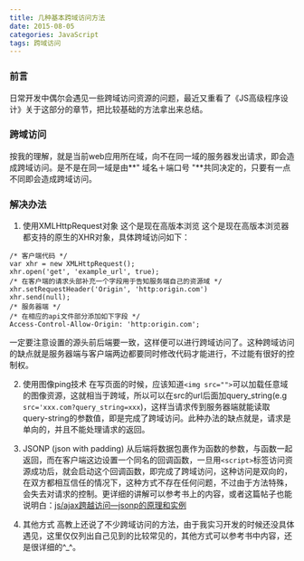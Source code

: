 ```yaml
---
title: 几种基本跨域访问方法
date: 2015-08-05
categories: JavaScript
tags: 跨域访问
---
```


### 前言
日常开发中偶尔会遇见一些跨域访问资源的问题，最近又重看了《JS高级程序设计》关于这部分的章节，把比较基础的方法拿出来总结。

### 跨域访问
按我的理解，就是当前web应用所在域，向不在同一域的服务器发出请求，即会造成跨域访问。是不是在同一域是由**" 域名＋端口号 "**共同决定的，只要有一点不同即会造成跨域访问。


### 解决办法
1. 使用XMLHttpRequest对象
这个是现在高版本浏览
这个是现在高版本浏览器都支持的原生的XHR对象，具体跨域访问如下：
```
/* 客户端代码 */
var xhr = new XMLHttpRequest();
xhr.open('get', 'example_url', true);
/* 在客户端的请求头部补充一个字段用于告知服务端自己的资源域 */
xhr.setRequestHeader('Origin', 'http:origin.com')
xhr.send(null);
/* 服务器端 */
/* 在相应的api文件部分添加如下字段 */
Access-Control-Allow-Origin: 'http:origin.com';
```
一定要注意设置的源头前后端要一致，这样便可以进行跨域访问了。这种跨域访问的缺点就是服务器端与客户端两边都要同时修改代码才能进行，不过能有很好的控制权。

2. 使用图像ping技术
在写页面的时候，应该知道`<img src="">`可以加载任意域的图像资源，这就相当于跨域，所以可以在src的url后面加query_string(e.g `src='xxx.com?query_string=xxx`)，这样当请求传到服务器端就能读取query-string的参数值，即是完成了跨域访问。此种办法的缺点就是，请求是单向的，并且不能处理请求的返回。

3. JSONP (json with padding)
从后端将数据包裹作为函数的参数，与函数一起返回，而在客户端这边设置一个同名的回调函数，一旦用`<script>`标签访问资源成功后，就会启动这个回调函数，即完成了跨域访问，这种访问是双向的，在双方都相互信任的情况下，这种方式不存在任何问题，不过由于方法特殊，会失去对请求的控制。更详细的讲解可以参考书上的内容，或者这篇帖子也能说明白：[js/ajax跨越访问—jsonp的原理和实例](http://www.cnblogs.com/xuejie/archive/2012/12/25/2832595.html)

4. 其他方式
高教上还说了不少跨域访问的方法，由于我实习开发的时候还没具体遇见，这里仅仅列出自己见到的比较常见的，其他方式可以参考书中内容，还是很详细的^_^。
